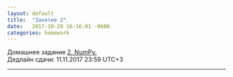 ```yaml
---
layout: default
title:  "Занятие 2"
date:   2017-10-29 16:16:01 -0600
categories: homework
---
```

Домашнее задание
[2. NumPy.](https://github.com/deepmipt/dlschl/blob/master/seminars/1st_seminar_python/homework/hw1_numpy.ipynb)  
Дедлайн сдачи: 11.11.2017 23:59 UTC+3

----------------------------
